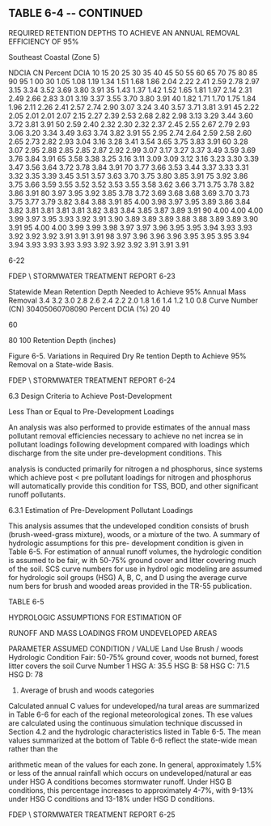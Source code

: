 ## TABLE  6-4 -- CONTINUED 
 
REQUIRED  RETENTION  DEPTHS  TO  ACHIEVE  AN 
ANNUAL  REMOVAL  EFFICIENCY  OF 95% 
 
 
Southeast Coastal (Zone 5)
 
 
NDCIA 
CN 
Percent DCIA 
10 
15 
20 
25 
30 
35 
40 
45 
50 
55 
60 
65 
70 
75 
80 
85 
90 
95 
1 00 
30 
1.05 
1.08 
1.19 
1.34 
1.51 
1.68 
1.86 
2.04 
2.22 
2.41 
2.59 
2.78 
2.97 
3.15 
3.34 
3.52 
3.69 
3.80 
3.91 
35 
1.43 
1.37 
1.42 
1.52 
1.65 
1.81 
1.97 
2.14 
2.31 
2.49 
2.66 
2.83 
3.01 
3.19 
3.37 
3.55 
3.70 
3.80 
3.91 
40 
1.82 
1.71 
1.70 
1.75 
1.84 
1.96 
2.11 
2.26 
2.41 
2.57 
2.74 
2.90 
3.07 
3.24 
3.40 
3.57 
3.71 
3.81 
3.91 
45 
2.22 
2.05 
2.01 
2.01 
2.07 
2.15 
2.27 
2.39 
2.53 
2.68 
2.82 
2.98 
3.13 
3.29 
3.44 
3.60 
3.72 
3.81 
3.91 
50 
2.59 
2.40 
2.32 
2.30 
2.32 
2.37 
2.45 
2.55 
2.67 
2.79 
2.93 
3.06 
3.20 
3.34 
3.49 
3.63 
3.74 
3.82 
3.91 
55 
2.95 
2.74 
2.64 
2.59 
2.58 
2.60 
2.65 
2.73 
2.82 
2.93 
3.04 
3.16 
3.28 
3.41 
3.54 
3.65 
3.75 
3.83 
3.91 
60 
3.28 
3.07 
2.95 
2.88 
2.85 
2.85 
2.87 
2.92 
2.99 
3.07 
3.17 
3.27 
3.37 
3.49 
3.59 
3.69 
3.76 
3.84 
3.91 
65 
3.58 
3.38 
3.25 
3.16 
3.11 
3.09 
3.09 
3.12 
3.16 
3.23 
3.30 
3.39 
3.47 
3.56 
3.64 
3.72 
3.78 
3.84 
3.91 
70 
3.77 
3.66 
3.53 
3.44 
3.37 
3.33 
3.31 
3.32 
3.35 
3.39 
3.45 
3.51 
3.57 
3.63 
3.70 
3.75 
3.80 
3.85 
3.91 
75 
3.92 
3.86 
3.75 
3.66 
3.59 
3.55 
3.52 
3.52 
3.53 
3.55 
3.58 
3.62 
3.66 
3.71 
3.75 
3.78 
3.82 
3.86 
3.91 
80 
3.97 
3.95 
3.92 
3.85 
3.78 
3.72 
3.69 
3.68 
3.68 
3.69 
3.70 
3.73 
3.75 
3.77 
3.79 
3.82 
3.84 
3.88 
3.91 
85 
4.00 
3.98 
3.97 
3.95 
3.89 
3.86 
3.84 
3.82 
3.81 
3.81 
3.81 
3.81 
3.82 
3.83 
3.84 
3.85 
3.87 
3.89 
3.91 
90 
4.00 
4.00 
4.00 
3.99 
3.97 
3.95 
3.93 
3.92 
3.91 
3.90 
3.89 
3.89 
3.89 
3.88 
3.88 
3.89 
3.89 
3.90 
3.91 
95 
4.00 
4.00 
3.99 
3.99 
3.98 
3.97 
3.97 
3.96 
3.95 
3.95 
3.94 
3.93 
3.93 
3.92 
3.92 
3.92 
3.91 
3.91 
3.91 
98 
3.97 
3.96 
3.96 
3.96 
3.95 
3.95 
3.95 
3.94 
3.94 
3.93 
3.93 
3.93 
3.93 
3.92 
3.92 
3.92 
3.91 
3.91 
3.91 
 
6-22
 

FDEP \ STORMWATER  TREATMENT  REPORT 
6-23 
 

 
Statewide Mean Retention 
Depth Needed to Achieve
95% Annual Mass Removal
3.4
3.2
3.0
2.8
2.6
2.4
2.2
2.0
1.8
1.6
1.4
1.2
1.0
0.8
Curve Number (CN)
30405060708090
Percent DCIA (%)
20
40

60

80
100
Retention Depth (inches)
 
 
 
Figure 6-5. Variations in Required Dry Re
tention Depth to Achieve 95% Removal 
on a State-wide Basis. 

FDEP \ STORMWATER  TREATMENT  REPORT 
6-24 
 
 
6.3 Design Criteria to Achieve Post-Development
 
Less Than or Equal to Pre-Development Loadings
 
 
An analysis was also performed to provide estimates of the annual mass pollutant removal 
efficiencies necessary to achieve no net increa
se in pollutant loadings following development 
compared with loadings which discharge from the site under pre-development conditions.  This 

analysis is conducted primarily for nitrogen a
nd phosphorus, since systems which achieve post <
 pre 
pollutant loadings for nitrogen and phosphorus will 
automatically provide this condition for TSS, 
BOD, and other significant runoff pollutants. 

 

 
6.3.1 Estimation of Pre-Development Pollutant Loadings
 
 
This analysis assumes that the undeveloped 
condition consists of brush (brush-weed-grass 
mixture), woods, or a mixture of the two.  A 
summary of hydrologic assumptions for this pre-
development condition is given in Table 6-5. 
 For estimation of annual runoff volumes, the 
hydrologic  condition  is assumed to be fair, w
ith 50-75% ground cover and litter covering much of 
the soil.  SCS curve numbers for use in hydrol
ogic modeling are assumed for hydrologic soil groups 
(HSG) A, B, C, and D using the average curve num
bers for brush and wooded areas provided in the 
TR-55 publication. 
 

 

 
 TABLE  6-5 
 

 HYDROLOGIC  ASSUMPTIONS  FOR  ESTIMATION  OF 

 RUNOFF  AND  MASS  LOADINGS  FROM  UNDEVELOPED  AREAS
 
 
PARAMETER 
ASSUMED  CONDITION / VALUE 
Land Use  Brush / woods 
Hydrologic Condition  Fair:  50-75%
 ground cover, woods not burned,
 forest litter covers the soil 
Curve Number
1
 HSG A:  35.5          HSG B:  58          HSG C:  71.5          HSG D:  78 
 
1.  Average of brush and woods categories 

 
 
 
 

Calculated annual C values for undeveloped/na
tural areas are summarized in Table 6-6 for 
each of the regional meteorological zones.  Th
ese values are calculated using the continuous 
simulation technique discussed in Section 4.2 and 
the hydrologic characteristics listed in Table 6-5. 
The mean values summarized at the bottom of Table 6-6 reflect the state-wide mean rather than the 

arithmetic mean of the values for each zone. In 
general, approximately 1.5% or less of the annual 
rainfall which occurs on undeveloped/natural ar
eas under HSG A conditions becomes stormwater 
runoff.  Under HSG B conditions, this percentage
 increases to approximately 4-7%, with 9-13% 
under HSG C conditions and 13-18% under HSG D conditions. 

FDEP \ STORMWATER  TREATMENT  REPORT 
6-25
